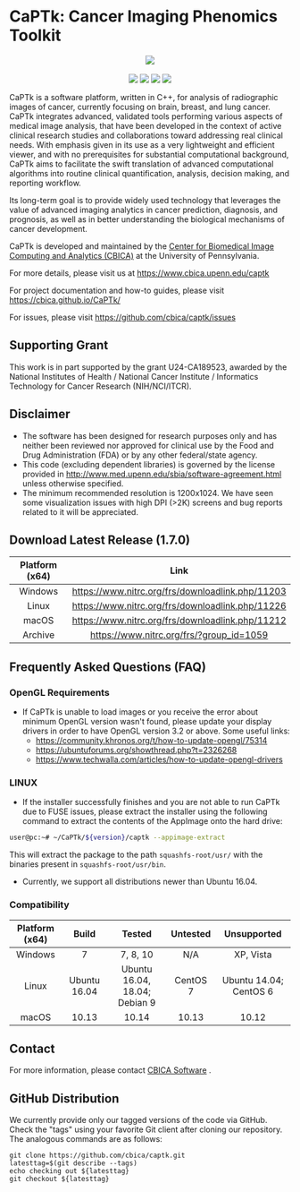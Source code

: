 # CaPTk:  Cancer Imaging Phenomics Toolkit 

<p align="center">
    <img src="https://www.med.upenn.edu/cbica/assets/user-content/images/captk/baseScreenshot.png" />
    <br></br>
    <a href="https://dev.azure.com/CBICA/CaPTk/_build" alt="Build Status"><img src="https://dev.azure.com/CBICA/CaPTk/_apis/build/status/CBICA.CaPTk?branchName=master" /></a>
    <a href="https://github.com/CBICA/CaPTk/issues" alt="Issues"><img src="https://img.shields.io/github/issues/CBICA/CaPTk.svg" /></a>
    <a href="https://github.com/CBICA/CaPTk/issues" alt="Issues"><img src="https://img.shields.io/github/issues-closed/CBICA/CaPTk.svg" /></a>
    <img src="https://img.shields.io/badge/language-c%2B%2B11-blue.svg" />
</p>

CaPTk is a software platform, written in C++, for analysis of radiographic images of cancer, currently focusing on brain, breast, and lung cancer. CaPTk integrates advanced, validated tools performing various aspects of medical image analysis, that have been developed in the context of active clinical research studies and collaborations toward addressing real clinical needs. With emphasis given in its use as a very lightweight and efficient viewer, and with no prerequisites for substantial computational background, CaPTk aims to facilitate the swift translation of advanced computational algorithms into routine clinical quantification, analysis, decision making, and reporting workflow.

Its long-term goal is to provide widely used technology that leverages the value of advanced imaging analytics in cancer prediction, diagnosis, and prognosis, as well as in better understanding the biological mechanisms of cancer development.

CaPTk is developed and maintained by the [Center for Biomedical Image Computing and Analytics (CBICA)](https://www.cbica.upenn.edu/) at the University of Pennsylvania.

For more details, please visit us at https://www.cbica.upenn.edu/captk

For project documentation and how-to guides, please visit https://cbica.github.io/CaPTk/

For issues, please visit https://github.com/cbica/captk/issues

## Supporting Grant
This work is in part supported by the grant U24-CA189523, awarded by the National Institutes of Health / National Cancer Institute / Informatics Technology for Cancer Research (NIH/NCI/ITCR).

## Disclaimer
- The software has been designed for research purposes only and has neither been reviewed nor approved for clinical use by the Food and Drug Administration (FDA) or by any other federal/state agency.
- This code (excluding dependent libraries) is governed by the license provided in http://www.med.upenn.edu/sbia/software-agreement.html unless otherwise specified.
- The minimum recommended resolution is 1200x1024. We have seen some visualization issues with high DPI (>2K) screens and bug reports related to it will be appreciated.

## Download Latest Release (1.7.0)

| Platform (x64) | Link                                             |
|:--------------:|:------------------------------------------------:|
| Windows        | https://www.nitrc.org/frs/downloadlink.php/11203 |
| Linux          | https://www.nitrc.org/frs/downloadlink.php/11226 |
| macOS          | https://www.nitrc.org/frs/downloadlink.php/11212 |
| Archive        | https://www.nitrc.org/frs/?group_id=1059         |

## Frequently Asked Questions (FAQ)

### OpenGL Requirements
- If CaPTk is unable to load images or you receive the error about minimum OpenGL version wasn't found, please update your display drivers in order to have OpenGL version 3.2 or above. Some useful links:
  - https://community.khronos.org/t/how-to-update-opengl/75314
  - https://ubuntuforums.org/showthread.php?t=2326268
  - https://www.techwalla.com/articles/how-to-update-opengl-drivers

### **LINUX**
- If the installer successfully finishes and you are not able to run CaPTk due to FUSE issues, please extract the installer using the following command to extract the contents of the AppImage onto the hard drive: 
```bash
user@pc:~# ~/CaPTk/${version}/captk --appimage-extract
```
This will extract the package to the path `squashfs-root/usr/` with the binaries present in `squashfs-root/usr/bin`.
- Currently, we support all distributions newer than Ubuntu 16.04.

### **Compatibility**
  
| Platform (x64) |     Build    |             Tested            | Untested |       Unsupported      |
|:--------------:|:------------:|:-----------------------------:|:--------:|:----------------------:|
|     Windows    |       7      |            7, 8, 10           |    N/A   |        XP, Vista       |
|      Linux     | Ubuntu 16.04 | Ubuntu 16.04, 18.04; Debian 9 | CentOS 7 | Ubuntu 14.04; CentOS 6 |
|      macOS     |     10.13    |             10.14             |   10.13  |          10.12         |

## Contact
For more information, please contact <a href="mailto:software@cbica.upenn.edu">CBICA Software</a> .

## GitHub Distribution

We currently provide only our tagged versions of the code via GitHub. Check the "tags" using your favorite Git client after cloning our repository. The analogous commands are as follows:

```
git clone https://github.com/cbica/captk.git
latesttag=$(git describe --tags)
echo checking out ${latesttag}
git checkout ${latesttag}
```
